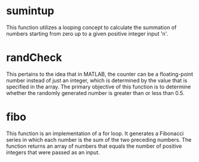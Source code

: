 # sumintup
This function utilizes a looping concept to calculate the summation of numbers starting from zero up to a given positive integer input 'n'.

# randCheck
This pertains to the idea that in MATLAB, the counter can be a floating-point number instead of just an integer, which is determined by the value that is specified in the array.
The primary objective of this function is to determine whether the randomly generated number is greater than or less than 0.5.

# fibo
This function is an implementation of a for loop. It generates a Fibonacci series in which each number is the sum of the two preceding numbers. The function returns an array of numbers that equals the number of positive integers that were passed as an input.